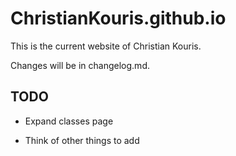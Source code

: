 # ChristianKouris.github.io

This is the current website of Christian Kouris.

Changes will be in changelog.md.

TODO
-------------

- Expand classes page

- Think of other things to add
